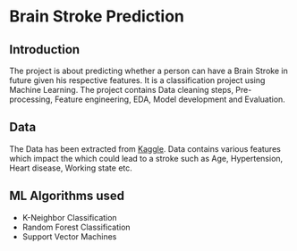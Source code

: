 # Brain Stroke Prediction
## Introduction
The project is about predicting whether a person can have a Brain Stroke in future given his respective features. It is a classification project using Machine Learning. The project contains Data cleaning steps, Pre-processing, Feature engineering, EDA, Model development and Evaluation.

## Data
The Data has been extracted from [Kaggle](https://www.kaggle.com/datasets/zzettrkalpakbal/full-filled-brain-stroke-dataset). 
Data contains various features which impact the which could lead to a stroke such as Age, Hypertension, Heart disease, Working state etc.

## ML Algorithms used
* K-Neighbor Classification
* Random Forest Classification
* Support Vector Machines
